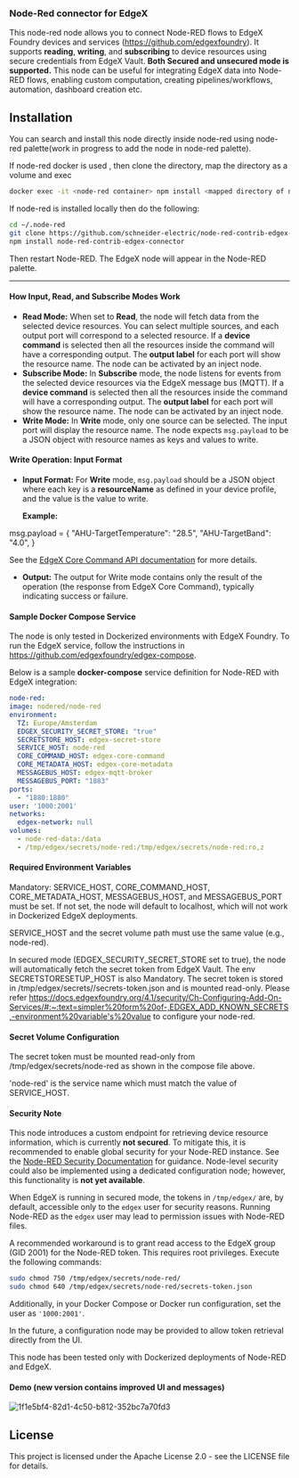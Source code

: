 
### Node-Red connector for EdgeX

This node-red node allows you to connect Node-RED flows to EdgeX Foundry devices and services (<https://github.com/edgexfoundry>). It supports **reading**, **writing**, and **subscribing** to device resources using secure credentials from EdgeX Vault. **Both Secured and unsecured mode is supported.**
This node can be useful for integrating EdgeX data into Node-RED flows, enabling custom computation, creating pipelines/workflows, automation, dashboard creation etc.

## Installation

You can search and install this node directly inside node-red using node-red palette(work in progress to add the node in node-red palette).

If node-red docker is used , then clone the directory, map the directory as a volume and exec

```bash
docker exec -it <node-red container> npm install <mapped directory of node-red-contrib-edgex-connector>
```

If node-red is installed locally then do the following:

```bash
cd ~/.node-red
git clone https://github.com/schneider-electric/node-red-contrib-edgex-connector
npm install node-red-contrib-edgex-connector
```

Then restart Node-RED. The EdgeX node will appear in the Node-RED palette.

---

#### How Input, Read, and Subscribe Modes Work

* **Read Mode:**
  When set to **Read**, the node will fetch data from the selected device resources. You can select multiple sources, and each output port will correspond to a selected resource. If a **device command** is selected then all the resources inside the command will have a corresponding output. The **output label** for each port will show the resource name. The node can be activated by an inject node.
* **Subscribe Mode:**
  In **Subscribe** mode, the node listens for events from the selected device resources via the EdgeX message bus (MQTT). If a **device command** is selected then all the resources inside the command will have a corresponding output. The **output label** for each port will show the resource name. The node can be activated by an inject node.
* **Write Mode:**
  In **Write** mode, only one source can be selected. The input port will display the resource name. The node expects `msg.payload` to be a JSON object with resource names as keys and values to write.

#### Write Operation: Input Format

* **Input Format:**
  For **Write** mode, `msg.payload` should be a JSON object where each key is a **resourceName** as defined in your device profile, and the value is the value to write.

  **Example:**

msg.payload = {
"AHU-TargetTemperature": "28.5",
"AHU-TargetBand": "4.0",
}

See the [EdgeX Core Command API documentation](https://docs.edgexfoundry.org/3.2/api/core/Ch-APICoreCommand/#put-device-by-name) for more details.

* **Output:**
The output for Write mode contains only the result of the operation (the response from EdgeX Core Command), typically indicating success or failure.

#### Sample Docker Compose Service

The node is only tested in Dockerized environments with EdgeX Foundry. To run the EdgeX service, follow the instructions in <https://github.com/edgexfoundry/edgex-compose>.

Below is a sample **docker-compose** service definition for Node-RED with EdgeX integration:

```yaml
node-red:
image: nodered/node-red
environment:
  TZ: Europe/Amsterdam
  EDGEX_SECURITY_SECRET_STORE: "true"
  SECRETSTORE_HOST: edgex-secret-store
  SERVICE_HOST: node-red
  CORE_COMMAND_HOST: edgex-core-command
  CORE_METADATA_HOST: edgex-core-metadata
  MESSAGEBUS_HOST: edgex-mqtt-broker
  MESSAGEBUS_PORT: "1883"
ports:
  - "1880:1880"
user: '1000:2001'
networks:
  edgex-network: null
volumes:
  - node-red-data:/data
  - /tmp/edgex/secrets/node-red:/tmp/edgex/secrets/node-red:ro,z
```

#### Required Environment Variables

Mandatory: SERVICE_HOST, CORE_COMMAND_HOST, CORE_METADATA_HOST, MESSAGEBUS_HOST, and MESSAGEBUS_PORT must be set. If not set, the node will default to localhost, which will not work in Dockerized EdgeX deployments.

SERVICE_HOST and the secret volume path must use the same value (e.g., node-red).

In secured mode (EDGEX_SECURITY_SECRET_STORE set to true), the node will automatically fetch the secret token from EdgeX Vault. The env SECRETSTORESETUP_HOST is also Mandatory. The secret token is stored in /tmp/edgex/secrets/<node-red-servicename>/secrets-token.json and is mounted read-only. Please refer <https://docs.edgexfoundry.org/4.1/security/Ch-Configuring-Add-On-Services/#:~:text=simpler%20form%20of-,EDGEX_ADD_KNOWN_SECRETS,-environment%20variable's%20value> to configure your node-red.

#### Secret Volume Configuration

The secret token must be mounted read-only from /tmp/edgex/secrets/node-red as shown in the compose file above.

'node-red' is the service name which must match the value of SERVICE_HOST.

#### Security Note
This node introduces a custom endpoint for retrieving device resource information, which is currently **not secured**. To mitigate this, it is recommended to enable global security for your Node-RED instance. See the [Node-RED Security Documentation](https://nodered.org/docs/user-guide/runtime/securing-node-red) for guidance. Node-level security could also be implemented using a dedicated configuration node; however, this functionality is **not yet available**.

When EdgeX is running in secured mode, the tokens in `/tmp/edgex/` are, by default, accessible only to the `edgex` user for security reasons. Running Node-RED as the `edgex` user may lead to permission issues with Node-RED files.

A recommended workaround is to grant read access to the EdgeX group (GID 2001) for the Node-RED token. This requires root privileges. Execute the following commands:

```bash
sudo chmod 750 /tmp/edgex/secrets/node-red/
sudo chmod 640 /tmp/edgex/secrets/node-red/secrets-token.json
```

Additionally, in your Docker Compose or Docker run configuration, set the user as `'1000:2001'`.

In the future, a configuration node may be provided to allow token retrieval directly from the UI.

This node has been tested only with Dockerized deployments of Node-RED and EdgeX.

#### Demo (new version contains improved UI and messages)

![1f1e5bf4-82d1-4c50-b812-352bc7a70fd3](https://github.com/user-attachments/assets/4c4518db-d36f-4dc5-830c-824ffa6d2e31)


## License
This project is licensed under the Apache License 2.0 - see the LICENSE file for details.
